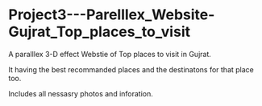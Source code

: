 # Project3---Parelllex_Website-Gujrat_Top_places_to_visit

A paralllex 3-D effect Webstie of Top places to visit in Gujrat.

It having the best recommanded places and the destinatons for that place too.

Includes all nessasry photos and inforation.
